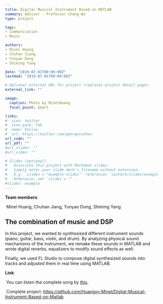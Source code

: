 ```yaml
---
title: Digital Musical Instrument Based on MATLAB
summary: Advisor - Professor Chang Wu
type: project

tags: 
- Communication
- Music

authors:
- Minel Huang
- Chuhan Jiang
- Yunyao Dong
- Shiming Yang

date: "2019-07-01T00:00:00Z"
lastmod: "2019-07-01T00:00:00Z"

# Optional external URL for project (replaces project detail page).
external_link: ""

image:
  caption: Photo by MinelHuang
  focal_point: Smart

links:
#- icon: twitter
#  icon_pack: fab
#  name: Follow
#  url: https://twitter.com/georgecushen
url_code: ""
url_pdf: ""
#url_slides: ""
#url_video: ""

# Slides (optional).
#   Associate this project with Markdown slides.
#   Simply enter your slide deck's filename without extension.
#   E.g. `slides = "example-slides"` references `content/slides/example-slides.md`.
#   Otherwise, set `slides = ""`.
#slides: example
---
```


**Team members**:

​		Minel Huang, Chuhan Jiang, Yunyao Dong, Shiming Yang

## **The combination of music and DSP**

In this project, we wanted to synthesized different instrument sounds (piano, guitar, bass, violin, and drum). By analyzing physical sound mechanisms of the instrument, we remake these sounds in MATLAB and wrote digital reverbs, equalizers to modify sound effects as well.

Finally, we used FL Studio to compose digital synthesized sounds into tracks and adjusted them in real time using MATLAB. 

**Link**:

​		You can listen the complete song by [this](https://huangxy-minel.github.io/assets/スパークル.wav). 

​		Complete project: https://github.com/Huangxy-Minel/Digital-Musical-Instrument-Based-on-Matlab